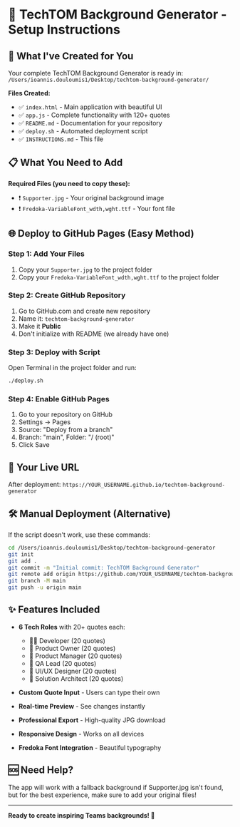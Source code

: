 # 🚀 TechTOM Background Generator - Setup Instructions

## 📁 What I've Created for You

Your complete TechTOM Background Generator is ready in:
`/Users/ioannis.douloumis1/Desktop/techtom-background-generator/`

**Files Created:**
- ✅ `index.html` - Main application with beautiful UI
- ✅ `app.js` - Complete functionality with 120+ quotes
- ✅ `README.md` - Documentation for your repository
- ✅ `deploy.sh` - Automated deployment script
- ✅ `INSTRUCTIONS.md` - This file

## 📋 What You Need to Add

**Required Files (you need to copy these):**
- ❗ `Supporter.jpg` - Your original background image
- ❗ `Fredoka-VariableFont_wdth,wght.ttf` - Your font file

## 🌐 Deploy to GitHub Pages (Easy Method)

### Step 1: Add Your Files
1. Copy your `Supporter.jpg` to the project folder
2. Copy your `Fredoka-VariableFont_wdth,wght.ttf` to the project folder

### Step 2: Create GitHub Repository
1. Go to GitHub.com and create new repository
2. Name it: `techtom-background-generator`
3. Make it **Public**
4. Don't initialize with README (we already have one)

### Step 3: Deploy with Script
Open Terminal in the project folder and run:
```bash
./deploy.sh
```

### Step 4: Enable GitHub Pages
1. Go to your repository on GitHub
2. Settings → Pages
3. Source: "Deploy from a branch"
4. Branch: "main", Folder: "/ (root)"
5. Click Save

## 🎯 Your Live URL
After deployment: `https://YOUR_USERNAME.github.io/techtom-background-generator`

## 🛠 Manual Deployment (Alternative)

If the script doesn't work, use these commands:

```bash
cd /Users/ioannis.douloumis1/Desktop/techtom-background-generator
git init
git add .
git commit -m "Initial commit: TechTOM Background Generator"
git remote add origin https://github.com/YOUR_USERNAME/techtom-background-generator.git
git branch -M main
git push -u origin main
```

## ✨ Features Included

- **6 Tech Roles** with 20+ quotes each:
  - 👨‍💻 Developer (20 quotes)
  - 👤 Product Owner (20 quotes)
  - 🧭 Product Manager (20 quotes)
  - 🧪 QA Lead (20 quotes)
  - 🎨 UI/UX Designer (20 quotes)
  - 🧠 Solution Architect (20 quotes)

- **Custom Quote Input** - Users can type their own
- **Real-time Preview** - See changes instantly
- **Professional Export** - High-quality JPG download
- **Responsive Design** - Works on all devices
- **Fredoka Font Integration** - Beautiful typography

## 🆘 Need Help?

The app will work with a fallback background if Supporter.jpg isn't found, but for the best experience, make sure to add your original files!

---
**Ready to create inspiring Teams backgrounds! 🎨**